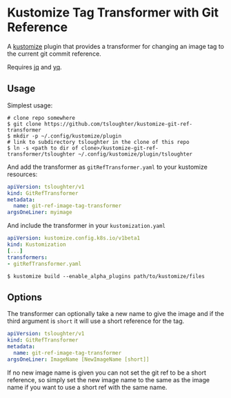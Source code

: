Kustomize Tag Transformer with Git Reference
==

A [kustomize](https://github.com/kubernetes-sigs/kustomize) plugin that provides a transformer for changing an image tag to the current git commit reference.

Requires [jq](https://stedolan.github.io/jq/) and [yq](http://mikefarah.github.io/yq/).

## Usage

Simplest usage:

``` shell
# clone repo somewhere
$ git clone https://github.com/tsloughter/kustomize-git-ref-transformer
$ mkdir -p ~/.config/kustomize/plugin
# link to subdirectory tsloughter in the clone of this repo
$ ln -s <path to dir of clone>/kustomize-git-ref-transformer/tsloughter ~/.config/kustomize/plugin/tsloughter
```

And add the transformer as `gitRefTransformer.yaml` to your kustomize resources:

``` yaml
apiVersion: tsloughter/v1
kind: GitRefTransformer
metadata:
  name: git-ref-image-tag-transformer
argsOneLiner: myimage
```

And include the transformer in your `kustomization.yaml`

``` yaml
apiVersion: kustomize.config.k8s.io/v1beta1
kind: Kustomization
[...]
transformers:
- gitRefTransformer.yaml
```

``` shell
$ kustomize build --enable_alpha_plugins path/to/kustomize/files
```

## Options

The transformer can optionally take a new name to give the image and if the third argument is `short` it will use a short reference for the tag.

``` yaml
apiVersion: tsloughter/v1
kind: GitRefTransformer
metadata:
  name: git-ref-image-tag-transformer
argsOneLiner: ImageName [NewImageName [short]]
```

If no new image name is given you can not set the git ref to be a short reference, so simply set the new image name to the same as the image name if you want to use a short ref with the same name.
